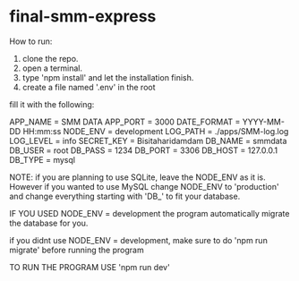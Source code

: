 # final-smm-express

How to run:
1. clone the repo.
2. open a terminal.
3. type 'npm install' and let the installation finish.
4. create a file named '.env' in the root

fill it with the following:

APP_NAME = SMM DATA
APP_PORT = 3000
DATE_FORMAT = YYYY-MM-DD HH:mm:ss
NODE_ENV = development
LOG_PATH = ./apps/SMM-log.log
LOG_LEVEL = info
SECRET_KEY = Bisitaharidamdam
DB_NAME = smmdata
DB_USER = root
DB_PASS = 1234
DB_PORT = 3306
DB_HOST = 127.0.0.1
DB_TYPE = mysql

NOTE: if you are planning to use SQLite, leave the NODE_ENV as it is.
However if you wanted to use MySQL change NODE_ENV to 'production' and change everything starting with
'DB_' to fit your database.

IF YOU USED NODE_ENV = development the program automatically migrate the database for you.

if you didnt use NODE_ENV = development, make sure to do 'npm run migrate' before running the program


TO RUN THE PROGRAM USE
'npm run dev'
